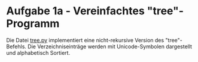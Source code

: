 # Aufgabe 1a - Vereinfachtes "tree"-Programm

Die Datei [tree.py](tree.py) implementiert eine nicht-rekursive Version des "tree"-Befehls.
Die Verzeichniseinträge werden mit Unicode-Symbolen dargestellt und alphabetisch Sortiert.
